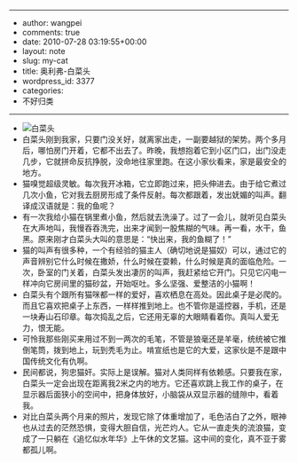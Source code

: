 - --
- author: wangpei
- comments: true
- date: 2010-07-28 03:19:55+00:00
- layout: note
- slug: my-cat
- title: 奥利弗-白菜头
- wordpress_id: 3377
- categories:
- 不好归类
- --
- ![白菜头](http://pic.yupoo.com/ctb.my/471129b31a2d/medium.jpg)
- 白菜头刚到我家，只要门没关好，就离家出走，一副要越狱的架势。两个多月后，哪怕房门开着，它都不出去了。昨晚，我想抱着它到小区门口，出门没走几步，它就拼命反抗挣脱，没命地往家里跑。在这小家伙看来，家是最安全的地方。
- 猫嗅觉超级灵敏。每次我开冰箱，它立即跑过来，把头伸进去。由于给它煮过几次小鱼，它对我去厨房形成了条件反射。每次都跟着，发出妩媚的叫声。翻译成汉语就是：我的鱼呢？
- 有一次我给小猫在锅里煮小鱼，然后就去洗澡了。过了一会儿，就听见白菜头在大声地叫，我慢吞吞洗完，出来才闻到一股焦糊的气味。再一看，水干，鱼黑。原来刚才白菜头大叫的意思是：“快出来，我的鱼糊了！”
- 猫的叫声有很多种，一个有经验的猫主人（确切地说是猫奴）可以，通过它的声音辨别它什么时候在撒娇，什么时候在耍赖，什么时候是真的面临危险。一次，卧室的门关着，白菜头发出凄厉的叫声，我赶紧给它开门。只见它闪电一样冲向它房间里的猫砂盆，开始呕吐。多么坚强、爱整洁的小猫啊！
- 白菜头有个跟所有猫咪都一样的爱好，喜欢栖息在高处。因此桌子是必爬的。而且它喜欢把桌子上东西，一样样推到地上。也不管你是遥控器，手机，还是一块寿山石印章。每次捣乱之后，它还用无辜的大眼睛看着你。真叫人爱无力，恨无能。
- 可怜我那些刚买来用过不到一两次的毛笔，不管是狼毫还是羊毫，统统被它推倒笔筒，拨到地上，玩到秃毛为止。啃宣纸也是它的大爱，这家伙是不是跟中国传统文化有仇啊。
- 民间都说，狗忠猫奸。实际上是误解。猫对人类同样有依赖感。只要我在家，白菜头一定会出现在距离我2米之内的地方。它还喜欢跳上我工作的桌子，在显示器后面狭小的空间中，把身体放好，小脑袋从双显示器的缝隙中，看着我。
- 对比白菜头两个月来的照片，发现它除了体重增加了，毛色洁白了之外，眼神也从过去的茫然恐惧，变得大胆自信，光芒灼人。它从一直走失的流浪猫，变成了一只躺在《追忆似水年华》上午休的文艺猫。这中间的变化，真不亚于雾都孤儿啊。

